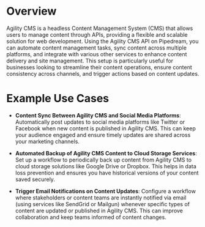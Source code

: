 # Overview

Agility CMS is a headless Content Management System (CMS) that allows users to manage content through APIs, providing a flexible and scalable solution for web development. Using the Agility CMS API on Pipedream, you can automate content management tasks, sync content across multiple platforms, and integrate with various other services to enhance content delivery and site management. This setup is particularly useful for businesses looking to streamline their content operations, ensure content consistency across channels, and trigger actions based on content updates.

# Example Use Cases

- **Content Sync Between Agility CMS and Social Media Platforms**: Automatically post updates to social media platforms like Twitter or Facebook when new content is published in Agility CMS. This can keep your audience engaged and ensure timely updates are shared across your marketing channels.

- **Automated Backup of Agility CMS Content to Cloud Storage Services**: Set up a workflow to periodically back up content from Agility CMS to cloud storage solutions like Google Drive or Dropbox. This helps in data loss prevention and ensures you have historical versions of your content saved securely.

- **Trigger Email Notifications on Content Updates**: Configure a workflow where stakeholders or content teams are instantly notified via email (using services like SendGrid or Mailgun) whenever specific types of content are updated or published in Agility CMS. This can improve collaboration and keep teams informed of content changes.
